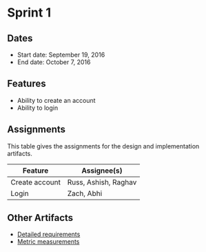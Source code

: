 # Sprint 1

## Dates
* Start date: September 19, 2016
* End date: October 7, 2016

## Features
* Ability to create an account
* Ability to login

## Assignments

This table gives the assignments for the design and implementation artifacts.

Feature | Assignee(s)
--- | ---
Create account | Russ, Ashish, Raghav
Login | Zach, Abhi

## Other Artifacts
* [Detailed requirements](./requirements.md)
* [Metric measurements](./metrics.md)
